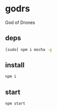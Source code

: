 # godrs
God of Drones

## deps
`````sh
[sudo] npm i mocha -g
`````

## install 
`````sh
npm i
`````

## start
`````sh
npm start
`````